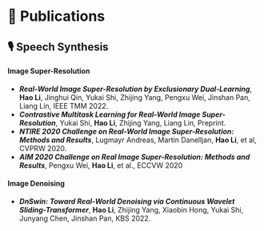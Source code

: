 
# 📝 Publications 
## 🎙 Speech Synthesis


<!-- <div class='paper-box'><div class='paper-box-image'><img src='images/fs.png' alt="sym" width="100%"></div>
<div class='paper-box-text' markdown="1">

[FastSpeech: Fast, Robust and Controllable Text to Speech](https://papers.nips.cc/paper/8580-fastspeech-fast-robust-and-controllable-text-to-speech.pdf), **Yi Ren**, Yangjun Ruan, Xu Tan, Tao Qin, Sheng Zhao, Zhou Zhao, Tie-Yan Liu

**NeurIPS 2019** \| [**Project**](https://speechresearch.github.io/fastspeech/) <strong><span class='show_paper_citations' data='4FA6C0AAAAAJ:qjMakFHDy7sC'></span></strong>

- FastSpeech is the first fully parallel end-to-end speech synthesis model.
- **Academic Impact**: This work is included by many famous speech synthesis open-source projects, such as [ESPNet ![](https://img.shields.io/github/stars/espnet/espnet?style=social)](https://github.com/espnet/espnet). Our work are promoted by more than 20 media and forums, such as [机器之心](https://mp.weixin.qq.com/s/UkFadiUBy-Ymn-zhJ95JcQ)、[InfoQ](https://www.infoq.cn/article/tvy7hnin8bjvlm6g0myu).
- **Industry Impact**: FastSpeech has been deployed in [Microsoft Azure TTS service](https://techcommunity.microsoft.com/t5/azure-ai/neural-text-to-speech-extends-support-to-15-more-languages-with/ba-p/1505911) and supports 49 more languages with state-of-the-art AI quality. It was also shown as a text-to-speech system acceleration example in [NVIDIA GTC2020](https://resources.nvidia.com/events/GTC2020s21420).
</div>
</div> -->

#### Image Super-Resolution
- ***Real-World Image Super-Resolution by Exclusionary Dual-Learning***, **Hao Li**, Jinghui Qin, Yukai Shi, Zhijing Yang, Pengxu Wei, Jinshan Pan, Liang Lin, IEEE TMM 2022.
- ***Contrastive Multitask Learning for Real-World Image Super-Resolution***, Yukai Shi, **Hao Li**, Zhijing Yang, Liang Lin, Preprint.
- ***NTIRE 2020 Challenge on Real-World Image Super-Resolution: Methods and Results***, Lugmayr Andreas, Martin Danelljan, **Hao Li**, et al, CVPRW 2020.
- ***AIM 2020 Challenge on Real Image Super-Resolution: Methods and Results***, Pengxu Wei, **Hao Li**, et al., ECCVW 2020
  
#### Image Denoising
- ***DnSwin: Toward Real-World Denoising via Continuous Wavelet Sliding-Transformer***, **Hao Li**, Zhijing Yang, Xiaobin Hong, Yukai Shi, Junyang Chen, Jinshan Pan, KBS 2022.
